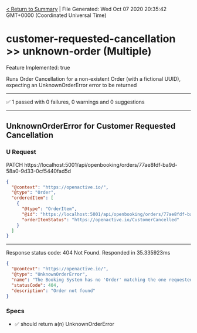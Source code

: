 [< Return to Summary](summary.md) | File Generated: Wed Oct 07 2020 20:35:42 GMT+0000 (Coordinated Universal Time)

# customer-requested-cancellation >> unknown-order (Multiple)

Feature Implemented: true

Runs Order Cancellation for a non-existent Order (with a fictional UUID), expecting an UnknownOrderError error to be returned

---

✅ 1 passed with 0 failures, 0 warnings and 0 suggestions 

---


## UnknownOrderError for Customer Requested Cancellation

### U Request
PATCH https://localhost:5001/api/openbooking/orders/77ae8fdf-ba9d-58a0-9d33-0cf5440fad5d
```json
{
  "@context": "https://openactive.io/",
  "@type": "Order",
  "orderedItem": [
    {
      "@type": "OrderItem",
      "@id": "https://localhost:5001/api/openbooking/orders/77ae8fdf-ba9d-58a0-9d33-0cf5440fad5d#/orderedItems/1",
      "orderItemStatus": "https://openactive.io/CustomerCancelled"
    }
  ]
}
```

---

Response status code: 404 Not Found. Responded in 35.335923ms
```json
{
  "@context": "https://openactive.io/",
  "@type": "UnknownOrderError",
  "name": "The Booking System has no 'Order' matching the one requested.",
  "statusCode": 404,
  "description": "Order not found"
}
```
### Specs
* ✅ should return a(n) UnknownOrderError


